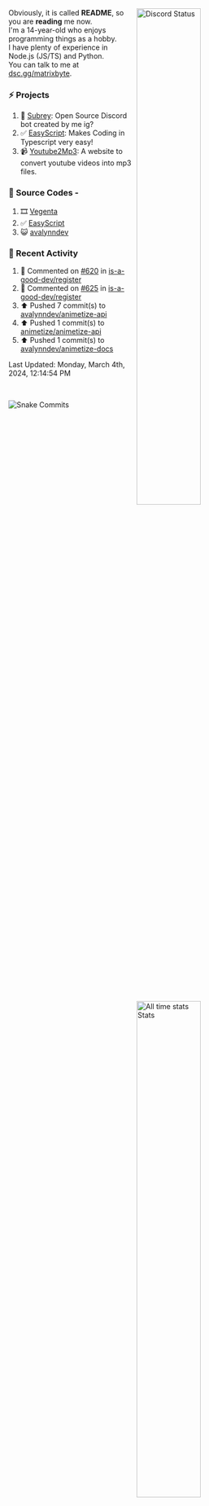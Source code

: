 <a href="https://discord.com/users/735059235141845003" target="_blank">
	<img width="50%" align="right" alt="Discord Status" src="https://lanyard.cnrad.dev/api/735059235141845003?bg=1f1f1f&borderRadius=5px">
</a>
<a href="https://wakatime.com/@Avalynn" target="_blank">
	<img width="50%" align="right" alt="All time stats Stats" src="https://github-readme-stats.vercel.app/api/wakatime?username=avalynn&border_radius=5px&theme=dark&bg_color=1f1f1f&border_color=1f1f1f&icon_color=58a6ff&show_icons=true&disable_animations=true&custom_title=All%20Time%20Stats&v=2">
</a>

<div align="left">
Obviously, it is called <b>README</b>, so you are <b>reading</b> me now.<br> 
I'm a 14-year-old who enjoys programming things as a hobby. <br>
I have plenty of experience in Node.js (JS/TS) and Python.<br>
You can talk to me at <a href="https://dsc.gg/matrixbyte">dsc.gg/matrixbyte</a>.<br>
</div>

### ⚡ Projects
1. 🤖 [Subrey](https://github.com/bettercodehelp/Subrey): Open Source Discord bot created by me ig?
2. ✅ [EasyScript](https://www.npmjs.com/package/easyscript.ts): Makes Coding in Typescript very easy!
3. 📹 [Youtube2Mp3](https://yt2mp3.is-an.app): A website to convert youtube videos into mp3 files.
<!--4. ✅ [Ecorn](website_link): A Ecommerce website made with nextjs for my beloved Sahasra-->
<!--5. 😺 [avalynndev](https://avalynn.is-a-good.dev): Avalynndev's official profile website.-->

### 📄 Source Codes -
1. 🎞️ [Vegenta](https://github.com/avalynndev/vegenta)
2. ✅ [EasyScript](https://github.com/EasyScriptJS/EasyScript)
3. 😺 [avalynndev](https://github.com/uzukidev/avalynndev)

### 📄 Recent Activity

<!--RECENT_ACTIVITY:start-->
1. 💬 Commented on [#620](https://github.com/is-a-good-dev/register/issues/620#issuecomment-1972482406) in [is-a-good-dev/register](https://github.com/is-a-good-dev/register)<br>
2. 💬 Commented on [#625](https://github.com/is-a-good-dev/register/issues/625#issuecomment-1972480156) in [is-a-good-dev/register](https://github.com/is-a-good-dev/register)<br>
3. ⬆️ Pushed 7 commit(s) to [avalynndev/animetize-api](https://github.com/avalynndev/animetize-api)<br>
4. ⬆️ Pushed 1 commit(s) to [animetize/animetize-api](https://github.com/animetize/animetize-api)<br>
5. ⬆️ Pushed 1 commit(s) to [avalynndev/animetize-docs](https://github.com/avalynndev/animetize-docs)<br>
<!--RECENT_ACTIVITY:end-->

<!--RECENT_ACTIVITY:last_update-->
Last Updated: Monday, March 4th, 2024, 12:14:54 PM
<!--RECENT_ACTIVITY:last_update_end-->

<br />

![Snake Commits](https://raw.githubusercontent.com/avalynndev/avalynndev/output/github-contribution-grid-snake.svg)
